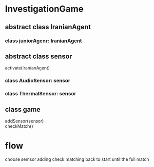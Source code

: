 ﻿# InvestigationGame
## abstract class IranianAgent
### class juniorAgenr: IranianAgent
## abstract class sensor
activate(IranianAgent)  
### class AudioSensor: sensor
### class ThermalSensor: sensor
## class game
addSensor(sensor)  
checkMatch()  
# flow
choose semsor
adding
check matching
back to start until the full match

